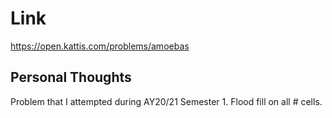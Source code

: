 # Link

https://open.kattis.com/problems/amoebas

## Personal Thoughts

Problem that I attempted during AY20/21 Semester 1. Flood fill on all # cells.

